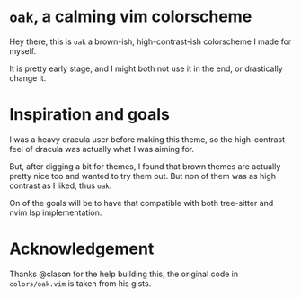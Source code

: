 # `oak`, a calming vim colorscheme

Hey there, this is `oak` a brown-ish, high-contrast-ish colorscheme I made for myself.

It is pretty early stage, and I might both not use it in the end, or drastically change it.

# Inspiration and goals

I was a heavy dracula user before making this theme, so the high-contrast feel of dracula was
actually what I was aiming for.

But, after digging a bit for themes, I found that brown themes are actually pretty nice too and
wanted to try them out. But non of them was as high contrast as I liked, thus `oak`.

On of the goals will be to have that compatible with both tree-sitter and nvim lsp implementation.

# Acknowledgement

Thanks @clason for the help building this, the original code in `colors/oak.vim` is taken from his
gists.
